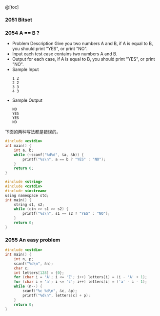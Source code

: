 @[toc]
### 2051 Bitset
### 2054 A == B ?
- Problem Description
Give you two numbers A and B, if A is equal to B, you should print "YES", or print "NO". 
- Input
each test case contains two numbers A and B.
- Output
for each case, if A is equal to B, you should print "YES", or print "NO".
- Sample Input
	```
	1 2
	2 2
	3 3
	4 3
	```
- Sample Output
	```
	NO
	YES
	YES
	NO
	```
下面的两种写法都是错误的。
```c
#include <cstdio>
int main() {
	int a, b;
	while (~scanf("%d%d", &a, &b)) {
		printf("%s\n", a == b ? "YES" : "NO");
	}
	return 0;
}
```
```c
#include <string>
#include <cstdio>
#include <iostream>
using namespace std;
int main() {
	string s1, s2;
	while (cin >> s1 >> s2) {
		printf("%s\n", s1 == s2 ? "YES" : "NO");
	}
	return 0;
}

```
### 2055 An easy problem
```c
#include <cstdio>
int main() {
	int n, p;
	scanf("%d\n", &n);
	char c;
	int letters[128] = {0};
	for (char i = 'A'; i <= 'Z'; i++) letters[i] = (i - 'A' + 1);
	for (char i = 'a'; i <= 'z'; i++) letters[i] = ('a' - i - 1); 
	while (n--) {
		scanf("%c %d\n", &c, &p);
		printf("%d\n", letters[c] + p);
	}
	return 0;
}
```
